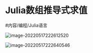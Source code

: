 # Julia数组推导式求值

#内容/编程/Julia语言 

![image-20220517222612520](Julia数组推导式求值.assets/image-20220517222612520.png)



![image-20220517222640546](Julia数组推导式求值.assets/image-20220517222640546.png)



